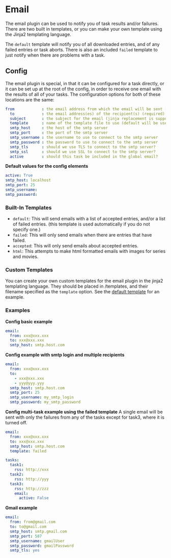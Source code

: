 # Email
The email plugin can be used to notify you of task results and/or failures. There are two built in templates, or you can make your own template using the Jinja2 templating language.

The `default` template will notify you of all downloaded entries, and of any failed entries or task aborts. There is also an included `failed` template to just notify when there are problems with a task.

## Config
The email plugin is special, in that it can be configured for a task directly, or it can be set up at the root of the config, in order to receive one email with the results of all of your tasks. The configuration options for both of these locations are the same:

```yaml
from            : the email address from which the email will be sent (required)
  to            : the email address(es) of the recipient(s) (required)
  subject       : the subject for the email (jinja replacement is supported)
  template      : name of the template file to use (default will be used if not specified)
  smtp_host     : the host of the smtp server
  smtp_port     : the port of the smtp server
  smtp_username : the username to use to connect to the smtp server
  smtp_password : the password to use to connect to the smtp server
  smtp_tls      : should we use TLS to connect to the smtp server?
  smtp_ssl      : should we use SSL to connect to the smtp server?
  active        : should this task be included in the global email?
```
**Default values for the config elements**

```yaml
active: True
smtp_host: localhost
smtp_port: 25
smtp_username:
smtp_password:
```

### Built-In Templates

- `default`: This will send emails with a list of accepted entries, and/or a list of failed entries. (this template is used automatically if you do not specify one.)  
- `failed`: This will only send emails when there are entries that have failed.
- `accepted`: This will only send emails about accepted entries.
- `html`: This attempts to make html formatted emails with images for series and movies.

### Custom Templates
You can create your own custom templates for the email plugin in the jinja2 templating language. They should be placed in <configpath>/templates, and their filename specified as the `template` option. See the [default template](https://github.com/Flexget/Flexget/blob/master/flexget/templates/email/default.template) for an example.

### Examples
**Config basic example**

```yaml
email:
  from: xxx@xxx.xxx
  to: xxx@xxx.xxx
  smtp_host: smtp.host.com
```

**Config example with smtp login and multiple recipients**

```yaml
email:
  from: xxx@xxx.xxx
  to:
    - xxx@xxx.xxx
    - yyy@yyy.yyy
  smtp_host: smtp.host.com
  smtp_port: 25
  smtp_username: my_smtp_login
  smtp_password: my_smtp_password
```

**Config multi-task example using the failed template**
A single email will be sent with only the failures from any of the tasks except for task3, where it is turned off.

```yaml
email:
  from: xxx@xxx.xxx
  to: xxx@xxx.xxx
  smtp_host: smtp.host.com
  template: failed

tasks:
  task1:
    rss: http://xxx
  task2:
    rss: http://yyy
  task3:
    rss: http://zzz
    email:
      active: False
```

**Gmail example**
```yaml
email:
  from: from@gmail.com
  to: to@gmail.com
  smtp_host: smtp.gmail.com
  smtp_port: 587
  smtp_username: gmailUser
  smtp_password: gmailPassword
  smtp_tls: yes
```